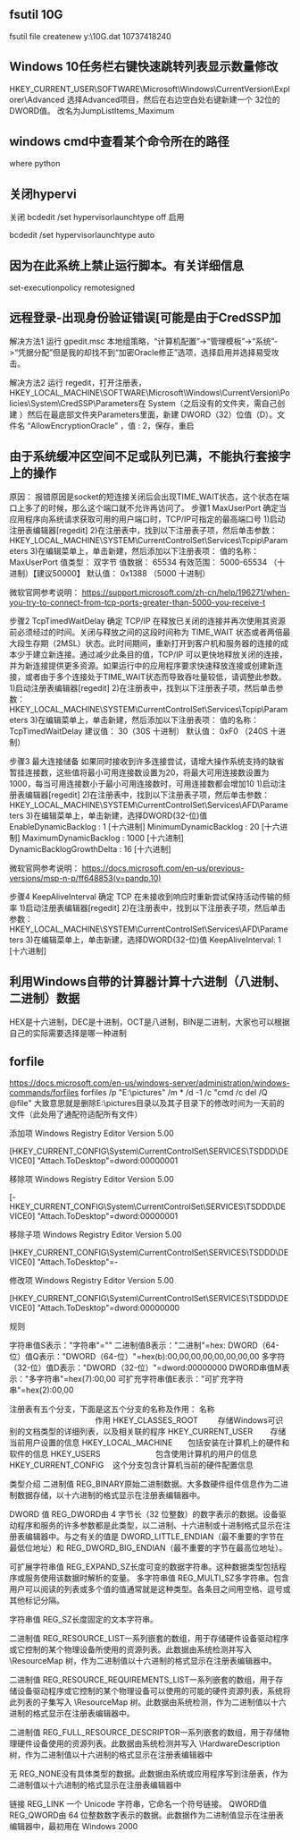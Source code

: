 ## fsutil  10G
fsutil file createnew y:\10G.dat 10737418240

## Windows 10任务栏右键快速跳转列表显示数量修改
HKEY_CURRENT_USER\SOFTWARE\Microsoft\Windows\CurrentVersion\Explorer\Advanced
选择Advanced项目，然后在右边空白处右键新建一个 32位的DWORD值。
改名为JumpListItems_Maximum

## windows cmd中查看某个命令所在的路径
where python

## 关闭hypervi
关闭
bcdedit /set hypervisorlaunchtype off
启用

bcdedit /set hypervisorlaunchtype auto


## 因为在此系统上禁止运行脚本。有关详细信息
set-executionpolicy remotesigned

## 远程登录-出现身份验证错误[可能是由于CredSSP加
解决方法1
运行 gpedit.msc 本地组策略，“计算机配置”->“管理模板”->“系统”->“凭据分配”但是我的却找不到“加密Oracle修正”选项，选择启用并选择易受攻击。

解决方法2
运行 regedit，打开注册表，HKEY_LOCAL_MACHINE\SOFTWARE\Microsoft\Windows\CurrentVersion\Policies\System\CredSSP\Parameters在 System（之后没有的文件夹，需自己创建
）然后在最底部文件夹Parameters里面，新建 DWORD（32）位值（D）。文件名 “AllowEncryptionOracle” ，值 : 2，保存，重启


## 由于系统缓冲区空间不足或队列已满，不能执行套接字上的操作
原因：
报错原因是socket的短连接关闭后会出现TIME_WAIT状态，这个状态在端口上多了的时候，那么这个端口就不允许再访问了。
步骤1
MaxUserPort
确定当应用程序向系统请求获取可用的用户端口时，TCP/IP可指定的最高端口号
1)启动注册表编辑器[regedit]
2)在注册表中，找到以下注册表子项，然后单击参数：
HKEY_LOCAL_MACHINE\SYSTEM\CurrentControlSet\Services\Tcpip\Parameters
3)在编辑菜单上，单击新建，然后添加以下注册表项：
值的名称： MaxUserPort
值类型： 双字节
值数据： 65534
有效范围： 5000-65534 （十进制）【建议50000】
默认值： 0x1388 （5000 十进制）

微软官网参考说明：
https://support.microsoft.com/zh-cn/help/196271/when-you-try-to-connect-from-tcp-ports-greater-than-5000-you-receive-t

步骤2
TcpTimedWaitDelay
确定 TCP/IP 在释放已关闭的连接并再次使用其资源前必须经过的时间。关闭与释放之间的这段时间称为 TIME_WAIT 状态或者两倍最大段生存期（2MSL）状态。此时间期间，重新打开到客户机和服务器的连接的成本少于建立新连接。通过减少此条目的值，TCP/IP 可以更快地释放关闭的连接，并为新连接提供更多资源。如果运行中的应用程序要求快速释放连接或创建新连接，或者由于多个连接处于TIME_WAIT状态而导致吞吐量较低，请调整此参数。
1)启动注册表编辑器[regedit]
2)在注册表中，找到以下注册表子项，然后单击参数：
HKEY_LOCAL_MACHINE\SYSTEM\CurrentControlSet\Services\Tcpip\Parameters
3)在编辑菜单上，单击新建，然后添加以下注册表项：
值的名称：TcpTimedWaitDelay
建议值： 30（30S 十进制）
默认值： 0xF0 （240S 十进制）

步骤3
最大连接储备
如果同时接收到许多连接尝试，请增大操作系统支持的缺省暂挂连接数，这些值将最小可用连接数设置为20，将最大可用连接数设置为1000，每当可用连接数小于最小可用连接数时，可用连接数都会增加10
1)启动注册表编辑器[regedit]
2)在注册表中，找到以下注册表子项，然后单击参数：
HKEY_LOCAL_MACHINE\SYSTEM\CurrentControlSet\Services\AFD\Parameters
3)在编辑菜单上，单击新建，选择DWORD(32-位)值
EnableDynamicBacklog : 1 [十六进制]
MinimumDynamicBacklog : 20 [十六进制]
MaximumDynamicBacklog : 1000 [十六进制]
DynamicBacklogGrowthDelta : 16 [十六进制]


微软官网参考说明：
https://docs.microsoft.com/en-us/previous-versions/msp-n-p/ff648853(v=pandp.10)

步骤4
KeepAliveInterval
确定 TCP 在未接收到响应时重新尝试保持活动传输的频率
1)启动注册表编辑器[regedit]
2)在注册表中，找到以下注册表子项，然后单击参数：
HKEY_LOCAL_MACHINE\SYSTEM\CurrentControlSet\Services\AFD\Parameters
3)在编辑菜单上，单击新建，选择DWORD(32-位)值
KeepAliveInterval: 1 [十六进制] 

## 利用Windows自带的计算器计算十六进制（八进制、二进制）数据
HEX是十六进制，DEC是十进制，OCT是八进制，BIN是二进制，大家也可以根据自己的实际需要选择是哪一种进制
## forfile
https://docs.microsoft.com/en-us/windows-server/administration/windows-commands/forfiles
forfiles /p "E:\pictures" /m * /d -1 /c "cmd /c  del /Q @file" 
大致意思就是删除E:\pictures目录以及其子目录下的修改时间为一天前的文件（此处用了通配符适配所有文件）

添加项
Windows Registry Editor Version 5.00

[HKEY_CURRENT_CONFIG\System\CurrentControlSet\SERVICES\TSDDD\DEVICE0]
"Attach.ToDesktop"=dword:00000001

移除项
Windows Registry Editor Version 5.00

[-HKEY_CURRENT_CONFIG\System\CurrentControlSet\SERVICES\TSDDD\DEVICE0]
"Attach.ToDesktop"=dword:00000001

移除子项
Windows Registry Editor Version 5.00

[HKEY_CURRENT_CONFIG\System\CurrentControlSet\SERVICES\TSDDD\DEVICE0]
"Attach.ToDesktop"=-

修改项
Windows Registry Editor Version 5.00

[HKEY_CURRENT_CONFIG\System\CurrentControlSet\SERVICES\TSDDD\DEVICE0]
"Attach.ToDesktop"=dword:00000000

规则

字符串值S表示："字符串"=""
二进制值B表示："二进制"=hex:
DWORD（64-位）值Q表示："DWORD（64-位）"=hex(b):00,00,00,00,00,00,00,00
多字符（32-位）值D表示："DWORD（32-位）"=dword:00000000
DWORD串值M表示："多字符串"=hex(7):00,00
可扩充字符串值E表示："可扩充字符串"=hex(2):00,00

注册表有五个分支，下面是这五个分支的名称及作用：
名称                                          作用
HKEY_CLASSES_ROOT         存储Windows可识别的文档类型的详细列表，以及相关联的程序
HKEY_CURRENT_USER        存储当前用户设置的信息
HKEY_LOCAL_MACHINE       包括安装在计算机上的硬件和软件的信息
HKEY_USERS                         包含使用计算机的用户的信息
HKEY_CURRENT_CONFIG    这个分支包含计算机当前的硬件配置信息


类型介绍
二进制值 REG_BINARY原始二进制数据。大多数硬件组件信息作为二进制数据存储，以十六进制的格式显示在注册表编辑器中。

DWORD 值 REG_DWORD由 4 字节长（32 位整数）的数字表示的数据。设备驱动程序和服务的许多参数都是此类型，以二进制、十六进制或十进制格式显示在注册表编辑器中。与之有关的值是 DWORD_LITTLE_ENDIAN（最不重要的字节在最低位地址）和 REG_DWORD_BIG_ENDIAN（最不重要的字节在最高位地址）。

可扩展字符串值 REG_EXPAND_SZ长度可变的数据字符串。这种数据类型包括程序或服务使用该数据时解析的变量。
多字符串值 REG_MULTI_SZ多字符串。包含用户可以阅读的列表或多个值的值通常就是这种类型。各条目之间用空格、逗号或其他标记分隔。

字符串值 REG_SZ长度固定的文本字符串。

二进制值 REG_RESOURCE_LIST一系列嵌套的数组，用于存储硬件设备驱动程序或它控制的某个物理设备所使用的资源列表。此数据由系统检测并写入 \ResourceMap 树，作为二进制值以十六进制的格式显示在注册表编辑器中。

二进制值 REG_RESOURCE_REQUIREMENTS_LIST一系列嵌套的数组，用于存储设备驱动程序或它控制的某个物理设备可以使用的可能的硬件资源列表，系统将此列表的子集写入 \ResourceMap 树。此数据由系统检测，作为二进制值以十六进制的格式显示在注册表编辑器中。

二进制值 REG_FULL_RESOURCE_DESCRIPTOR一系列嵌套的数组，用于存储物理硬件设备使用的资源列表。此数据由系统检测并写入 \HardwareDescription 树，作为二进制值以十六进制的格式显示在注册表编辑器中

无 REG_NONE没有具体类型的数据。此数据由系统或应用程序写到注册表，作为二进制值以十六进制的格式显示在注册表编辑器中

链接 REG_LINK 一个 Unicode 字符串，它命名一个符号链接。
QWORD值 REG_QWORD由 64 位整数数字表示的数据。此数据作为二进制值显示在注册表编辑器中，最初用在 Windows 2000 
